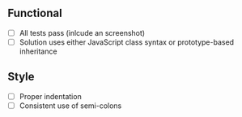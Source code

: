 ## Functional

* [ ] All tests pass (inlcude an screenshot)
* [ ] Solution uses either JavaScript class syntax or prototype-based inheritance

## Style

* [ ] Proper indentation
* [ ] Consistent use of semi-colons
